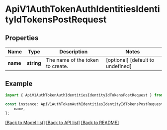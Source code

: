 # ApiV1AuthTokenAuthIdentitiesIdentityIdTokensPostRequest


## Properties

Name | Type | Description | Notes
------------ | ------------- | ------------- | -------------
**name** | **string** | The name of the token to create. | [optional] [default to undefined]

## Example

```typescript
import { ApiV1AuthTokenAuthIdentitiesIdentityIdTokensPostRequest } from './api';

const instance: ApiV1AuthTokenAuthIdentitiesIdentityIdTokensPostRequest = {
    name,
};
```

[[Back to Model list]](../README.md#documentation-for-models) [[Back to API list]](../README.md#documentation-for-api-endpoints) [[Back to README]](../README.md)
